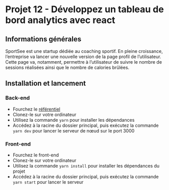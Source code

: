 # Projet 12 - Développez un tableau de bord analytics avec react
## Informations générales

SportSee est une startup dédiée au coaching sportif. En pleine croissance, l’entreprise va lancer une nouvelle version de la page profil de l’utilisateur. Cette page va, notamment, permettre à l’utilisateur de suivre le nombre de sessions réalisées ainsi que le nombre de calories brûlées.

## Installation et lancement
### Back-end
- Fourchez le [référentiel](https://github.com/Magma73/Projet-12-back-end-sportsee)
- Clonez-le sur votre ordinateur
- Utilisez la commande `yarn` pour installer les dépendances
- Accédez à la racine du dossier principal, puis exécutez la commande `yarn dev` pour lancer le serveur de nœud sur le port 3000

### Front-end
- Fourchez le front-end
- Clonez-le sur votre ordinateur
- Utilisez la commande `yarn install` pour installer les dépendances du projet
- Accédez à la racine du dossier principal, puis exécutez la commande `yarn start` pour lancer le serveur
